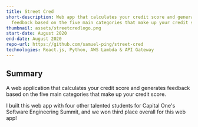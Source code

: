 ```yaml
---
title: Street Cred
short-description: Web app that calculates your credit score and generates
  feedback based on the five main categories that make up your credit score
thumbnail: assets/streetcredlogo.png
start-date: August 2020
end-date: August 2020
repo-url: https://github.com/samuel-ping/street-cred
technologies: React.js, Python, AWS Lambda & API Gateway
---
```

## Summary

A web application that calculates your credit score and generates feedback based on the five main categories that make up your credit score.

I built this web app with four other talented students for Capital One's Software Engineering Summit, and we won third place overall for this web app!
